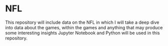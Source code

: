 # NFL
This repository will include data on the NFL in which I will take a deep dive into data about the games, within the games and anything that may produce some interesting insights Jupyter Notebook and Python will be used in this repository.
